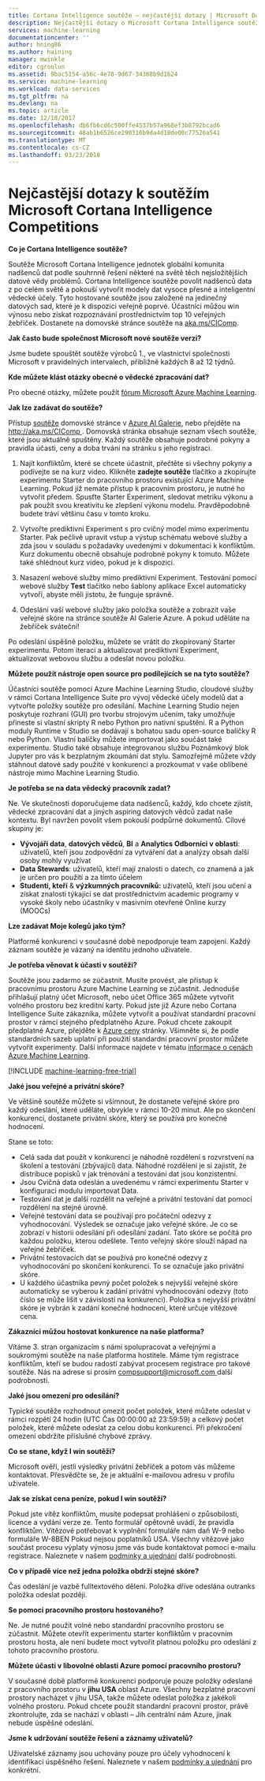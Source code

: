 ```yaml
---
title: Cortana Intelligence soutěže – nejčastější dotazy | Microsoft Docs
description: Nejčastější dotazy o Microsoft Cortana Intelligence soutěže.
services: machine-learning
documentationcenter: ''
author: hning86
ms.author: haining
manager: mwinkle
editor: cgronlun
ms.assetid: 9bac5154-a56c-4e78-9d67-34368b9d1624
ms.service: machine-learning
ms.workload: data-services
ms.tgt_pltfrm: na
ms.devlang: na
ms.topic: article
ms.date: 12/18/2017
ms.openlocfilehash: db6fb6cd6c500ffe4537b57a968ef3b8792bcad6
ms.sourcegitcommit: 48ab1b6526ce290316b9da4d18de00c77526a541
ms.translationtype: MT
ms.contentlocale: cs-CZ
ms.lasthandoff: 03/23/2018
---
```

# <a name="microsoft-cortana-intelligence-competitions-faq"></a>Nejčastější dotazy k soutěžím Microsoft Cortana Intelligence Competitions
**Co je Cortana Intelligence soutěže?**

Soutěže Microsoft Cortana Intelligence jednotek globální komunita nadšenců dat podle souhrnně řešení některé na světě těch nejsložitějších datové vědy problémů. Cortana Intelligence soutěže povolit nadšenců data z po celém světě a pokouší vytvořit modely dat vysoce přesné a inteligentní vědecké účely. Tyto hostované soutěže jsou založené na jedinečný datových sad, které je k dispozici veřejně poprvé. Účastníci můžou win výnosu nebo získat rozpoznávání prostřednictvím top 10 veřejných žebříček. Dostanete na domovské stránce soutěže na [aka.ms/CIComp](http://aka.ms/CIComp).

**Jak často bude společnost Microsoft nové soutěže verzi?**

Jsme budete spouštět soutěže výrobců 1., ve vlastnictví společnosti Microsoft v pravidelných intervalech, přibližně každých 8 až 12 týdnů. 

**Kde můžete klást otázky obecné o vědecké zpracování dat?**

Pro obecné otázky, můžete použít [fórum Microsoft Azure Machine Learning](https://social.msdn.microsoft.com/forums/azure/home?forum=MachineLearning).

**Jak lze zadávat do soutěže?**

Přístup [soutěže](https://gallery.cortanaintelligence.com/competitions) domovské stránce v [Azure AI Galerie](https://gallery.cortanaintelligence.com/), nebo přejděte na [ http://aka.ms/CIComp ](http://aka.ms/CIComp). Domovská stránka obsahuje seznam všech soutěže, které jsou aktuálně spuštěny. Každý soutěže obsahuje podrobné pokyny a pravidla účasti, ceny a doba trvání na stránku s jeho registraci.

1. Najít konfliktům, které se chcete účastnit, přečtěte si všechny pokyny a podívejte se na kurz video. Klikněte **zadejte soutěže** tlačítko a zkopírujte experimentu Starter do pracovního prostoru existující Azure Machine Learning. Pokud již nemáte přístup k pracovním prostoru, je nutné ho vytvořit předem. Spusťte Starter Experiment, sledovat metriku výkonu a pak použít svou kreativitu ke zlepšení výkonu modelu. Pravděpodobně budete tráví většinu času v tomto kroku.   

2. Vytvořte prediktivní Experiment s pro cvičný model mimo experimentu Starter. Pak pečlivě upravit vstup a výstup schématu webové služby a zda jsou v souladu s požadavky uvedenými v dokumentaci k konfliktům. Kurz dokumentu obecně obsahuje podrobné pokyny k tomuto. Můžete také shlédnout kurz video, pokud je k dispozici.   

3. Nasazení webové služby mimo prediktivní Experiment. Testování pomocí webové služby **Test** tlačítko nebo šablony aplikace Excel automaticky vytvoří, abyste měli jistotu, že funguje správně.   

4. Odeslání vaší webové služby jako položka soutěže a zobrazit vaše veřejné skóre na stránce soutěže AI Galerie Azure. A pokud uděláte na žebříček sváteční!  

Po odeslání úspěšně položku, můžete se vrátit do zkopírovaný Starter experimentu. Potom iteraci a aktualizovat prediktivní Experiment, aktualizovat webovou službu a odeslat novou položku.   

**Můžete použít nástroje open source pro podílejících se na tyto soutěže?**

Účastníci soutěže pomocí Azure Machine Learning Studio, cloudové služby v rámci Cortana Intelligence Suite pro vývoj vědecké účely modelů dat a vytvořte položky soutěže pro odesílání. Machine Learning Studio nejen poskytuje rozhraní (GUI) pro tvorbu strojovým učením, taky umožňuje přineste si vlastní skripty R nebo Python pro nativní spuštění. R a Python moduly Runtime v Studio se dodávají s bohatou sadu open-source balíčky R nebo Python. Vlastní balíčky můžete importovat jako součást také experimentu. Studio také obsahuje integrovanou službu Poznámkový blok Jupyter pro vás k bezplatným zkoumání dat stylu. Samozřejmě můžete vždy stáhnout datové sady použité v konkurenci a prozkoumat v vaše oblíbené nástroje mimo Machine Learning Studio. 

**Je potřeba se na data vědecký pracovník zadat?**

Ne. Ve skutečnosti doporučujeme data nadšenců, každý, kdo chcete zjistit, vědecké zpracování dat a jiných aspiring datových vědců zadat naše kontextu. Byl navržen povolit všem pokouší podpůrné dokumentů. Cílové skupiny je:

* **Vývojáři data**, **datových vědců**, **BI** a **Analytics Odborníci v oblasti**: uživatelů, kteří jsou zodpovědní za vytváření dat a analýzy obsah další osoby mohly využívat
* **Data Stewards**: uživatelů, kteří mají znalosti o datech, co znamená a jak je určen pro použití a za tímto účelem
* **Studenti, kteří** & **výzkumných pracovníků:** uživatelů, kteří jsou učení a získat znalosti týkající se dat prostřednictvím academic programy v vysoké školy nebo účastníky v masivním otevřené Online kurzy (MOOCs)

**Lze zadávat Moje kolegů jako tým?**

Platformě konkurenci v současné době nepodporuje team zapojení. Každý záznam soutěže je vázaný na identitu jednoho uživatele. 

**Je potřeba věnovat k účasti v soutěži?**

Soutěže jsou zadarmo se zúčastnit. Musíte provést, ale přístup k pracovnímu prostoru Azure Machine Learning se zúčastnit. Jednoduše přihlašují platný účet Microsoft, nebo účet Office 365 můžete vytvořit volného prostoru bez kreditní karty. Pokud jste již Azure nebo Cortana Intelligence Suite zákazníka, můžete vytvořit a používat standardní pracovní prostor v rámci stejného předplatného Azure. Pokud chcete zakoupit předplatné Azure, přejděte k [Azure ceny](https://azure.microsoft.com/pricing) stránky. Všimněte si, že podle standardních sazeb uplatní při použití standardní pracovní prostor můžete vytvořit experimenty. Další informace najdete v tématu [informace o cenách Azure Machine Learning](https://azure.microsoft.com/pricing/details/machine-learning/). 

[!INCLUDE [machine-learning-free-trial](../../../includes/machine-learning-free-trial.md)]

**Jaké jsou veřejné a privátní skóre?**

Ve většině soutěže můžete si všimnout, že dostanete veřejné skóre pro každý odeslání, které uděláte, obvykle v rámci 10-20 minut. Ale po skončení konkurenci, dostanete privátní skóre, který se používá pro konečné hodnocení. 

Stane se toto:

* Celá sada dat použít v konkurenci je náhodně rozdělení s rozvrstvení na školení a testování (zbývající) data. Náhodné rozdělení je si zajistit, že distribuce popisků v jak trénování a testování dat jsou konzistentní.
* Jsou Cvičná data odeslán a uvedenému v rámci experimentu Starter v konfiguraci modulu importovat Data.
* Testování dat je další rozdělit na veřejné a privátní testování dat pomocí rozdělení na stejné úrovně.
* Veřejné testování data se používají pro počáteční odezvy z vyhodnocování. Výsledek se označuje jako veřejné skóre. Je co se zobrazí v historii odesílání při odesílání zadání. Tato skóre se počítá pro každou položku, kterou odešlete. Tento veřejný skóre slouží nápad na veřejné žebříček.
* Privátní testovacích dat se používá pro konečné odezvy z vyhodnocování po skončení konkurenci. To se označuje jako privátní skóre. 
* U každého účastníka pevný počet položek s nejvyšší veřejné skóre automaticky se vyberou k zadání privátní vyhodnocování odezvy (toto číslo se může lišit v závislosti na konkurenci). Položka s nejvyšší privátní skóre je vybrán k zadání konečné hodnocení, které určuje vítězové cena.  

**Zákazníci můžou hostovat konkurence na naše platforma?**

Vítáme 3. stran organizacím s námi spolupracovat a veřejnými a soukromými soutěže na naše platforma hostitele. Máme tým registrace konfliktům, kteří se budou radostí zabývat procesem registrace pro takové soutěže.  Nás na adrese si prosím [ compsupport@microsoft.com ](mailto:compsupport@microsoft.com) další podrobnosti. 

**Jaké jsou omezení pro odesílání?**

Typické soutěže rozhodnout omezit počet položek, které můžete odeslat v rámci rozpětí 24 hodin (UTC Čas 00:00:00 až 23:59:59) a celkový počet položek, které můžete odeslat za celou dobu konkurenci. Při překročení omezení obdržíte příslušné chybové zprávy. 

**Co se stane, když I win soutěži?**

Microsoft ověří, jestli výsledky privátní žebříček a potom vás můžeme kontaktovat. Přesvědčte se, že je aktuální e-mailovou adresu v profilu uživatele.

**Jak se získat cena peníze, pokud I win soutěži?**

Pokud jste vítěz konfliktům, musíte podepsat prohlášení o způsobilosti, licence a vydání verze ze. Tento formulář opětovně uvádí, že pravidla konfliktům. Vítězové potřebovat k vyplnění formuláře nám daň W-9 nebo formuláře W-8BEN Pokud nejsou poplatníků USA. Všechny vítězové jako součást procesu výplaty výnosu jsme vás bude kontaktovat pomocí e-mailu registrace. Naleznete v našem [podmínky a ujednání](http://aka.ms/comptermsandconditions) další podrobnosti.

**Co v případě více než jedna položka obdrží stejné skóre?**

Čas odeslání je vazbě fulltextového dělení. Položka dříve odeslána outranks položka odeslat později.

**Se pomocí pracovního prostoru hostovaného?**

Ne. Je nutné použít volné nebo standardní pracovního prostoru se zúčastnit. Můžete otevřít experimentu starter konfliktům v pracovním prostoru hosta, ale není budete moct vytvořit platnou položku pro odeslání z tohoto pracovního prostoru. 

**Můžete účasti v libovolné oblasti Azure pomocí pracovního prostoru?**

V současné době platformě konkurenci podporuje pouze položky odeslané z pracovního prostoru v **jihu USA** oblast Azure. Všechny bezplatné pracovní prostory nacházet v jihu USA, takže můžete odeslat položka z jakékoli volného prostoru. Pokud chcete použít standardní pracovní prostor, právě zkontrolujte, zda se nachází v oblasti – Jih centrální nám Azure, jinak nebude úspěšné odeslání. 

**Jsme k udržování soutěže řešení a záznamy uživatelů?**

Uživatelské záznamy jsou uchovány pouze pro účely vyhodnocení k identifikaci úspěšného řešení. Naleznete v našem [podmínky a ujednání](http://aka.ms/comptermsandconditions) pro konkrétní.

